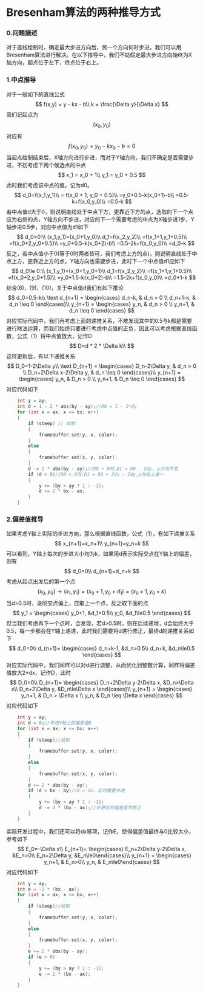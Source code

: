 # Bresenham算法的两种推导方式

### 0.问题描述

对于直线绘制时，确定最大步进方向后，另一个方向何时步进，我们可以用Bresenham算法进行解决。在以下推导中，我们不妨假定最大步进方向始终为X轴方向，起点位于左下，终点位于右上。

### 1.中点推导

对于一般如下的直线公式
$$
f(x,y) = y - kx - b\\
k = \frac{\Delta y}{\Delta x}
$$
我们记起点为
$$
(x_0,y_0)
$$
对应有
$$
f(x_0,y_0) = y_0 - kx_0 - b =0
$$
当起点绘制结束后，X轴方向进行步进，而对于Y轴方向，我们不确定是否需要步进，不妨考虑下两个候选点的中点
$$
x_1 = x_0 + 1\\
y_1 = y_0 + 0.5
$$
此时我们考虑该中点的值，记为d0。
$$
d_0=f(x_1,y_1)\\
= f(x_0 + 1, y_0 + 0.5)\\
=y_0+0.5-k(x_0+1)-b\\
=0.5-k+f(x_0,y_0)\\
=0.5-k
$$
若中点值d大于0，则说明直线处于中点下方，更靠近下方的点，选取的下一个点应为右侧的点，Y轴方向不步进，对应的下一个需要考虑的中点为X轴步进1步，Y轴步进0.5步，对应中点值为d1如下
$$
d_0>0:\\
(x_1,y_1)=(x_0+1,y_0)\\
d_1=f(x_2,y_2)\\
=f(x_1+1,y_1+0.5)\\
=f(x_0+2,y_0+0.5)\\
=y_0+0.5-k(x_0+2)-b\\
=0.5-2k+f(x_0,y_0)\\
=d_0-k
$$
反之，若中点值小于0(等于0时两者皆可，我们考虑上方的点)，则说明直线处于中点上方，更靠近上方的点，Y轴方向也需要步进，此时下一个中点值d1应如下
$$
d_0\le 0:\\
(x_1,y_1)=(x_0+1,y_0+1)\\
d_1=f(x_2,y_2)\\
=f(x_1+1,y_1+0.5)\\
=f(x_0+2,y_0+1.5)\\
=y_0+1.5-k(x_0+2)-b\\
=1.5-2k+f(x_0,y_0)\\
=d_0+1-k
$$
综合(8)，(9)，(10)，关于中点值d我们有如下推论
$$
d_0=0.5-k\\
\text d_{n+1} = 
\begin{cases}
d_n-k, & d_n > 0 \\
d_n+1-k, & d_n \leq 0
\end{cases}\\
y_{n+1} = 
\begin{cases}
y_n, & d_n > 0 \\
y_n+1, & d_n \leq 0
\end{cases}
$$
对应实际代码中，我们再考虑上面的递推关系，不难发现其中的0.5与k都是需要进行除法运算，而我们始终只要进行考虑中点值的正负，因此可以考虑根据直线函数，公式（1）将中点值放大，记作D
$$
D=d * 2 * \Delta k\\
$$
这样更新后，有以下递推关系
$$
D_0=1-2\Delta y\\
\text D_{n+1} = 
\begin{cases}
D_n-2\Delta y, & d_n > 0 \\
D_n+2\Delta x-2\Delta y, & d_n \leq 0
\end{cases}\\
y_{n+1} = 
\begin{cases}
y_n, & D_n > 0 \\
y_n+1, & D_n \leq 0
\end{cases}
$$
对应代码如下

```c++
    int y = ay;
    int d = 1 - 2 * abs(by - ay);//D0 = 1 - 2*dy
    for (int x = ax; x <= bx; x++)
    {
        if (steep) // 绘制
        {
            framebuffer.set(y, x, color);
        }
        else
        {
            framebuffer.set(x, y, color);
        }
        d -= 2 * abs(by - ay);//D0 > 0时,D1 = D0 - 2dy, y方向不变
        if (d < 0)//D0 < 0时,D1 = D0 + 2dx - 2dy,y方向上进一
        {
            y += (by > ay ? 1 : -1);
            d += 2 * bx - ax;
        }
    }
```

### 2.偏差值推导

如果考虑Y轴上实际的步进方向，那么根据直线函数，公式（1），有如下递推关系
$$
x_{n+1}=x_n+1\\
y_{n+1}=y_n+k
$$
可以看到，Y轴上每次的步进大小均为k，如果用d表示实际交点在Y轴上的偏差，则有
$$
d_0=0\\
d_{n+1}=d_n+k
$$
考虑从起点出发后的第一个点
$$
(x_0,y_0) \to (x_1,y_1)=(x_0+1,y_0+d_1)=(x_0+1,y_0+k)
$$
当d>0.5时，说明交点偏上，应取上一个点，反之取下面的点
$$
y_1 = 
\begin{cases}
y_0+1, &d_1>0.5\\
y_0, &d_1\le0.5
\end{cases}
$$
但当我们考虑再下一个点时，会发现，若d>0.5时，则在后续递增，d会始终大于0.5，每一步都会在Y轴上递进，此时我们需要将d进行修正，最终d的递推关系如下
$$
d_0=0\\
d_{n+1}=
\begin{cases}
d_n+k-1, &d_n>0.5\\
d_n+k, &d_n\le0.5
\end{cases}
$$
对应实际代码中，我们同样可以对d进行调整，从而优化到整数计算，同样将偏差值放大2*dx，记作D，此时
$$
D_0=0\\
D_{n+1}=
\begin{cases}
D_n+2\Delta y-2\Delta x, &D_n>\Delta x\\
D_n+2\Delta y, &D_n\le\Delta x
\end{cases}\\
y_{n+1} = 
\begin{cases}
y_n+1, & D_n > \Delta x \\
y_n, & D_n \leq \Delta x
\end{cases}
$$
对应代码如下

```c++
    int y = ay;
    int d = 0;//考虑Y轴上的偏差值D
    for (int x = ax; x <= bx; x++)
    {
        if (steep)//绘制
        {
            framebuffer.set(y, x, color);
        }
        else
        {
            framebuffer.set(x, y, color);
        }
        d += 2 * abs(by - ay);
        if (d > bx - by)//D > dx，此时需要步进
        {
            y += (by > ay ? 1 : -1);
            d -= 2 * (bx - ax);//步进后对偏差值作修正
        }
    }
```

实际开发过程中，我们还可以将dx移项，记作E，使得偏差值最终与0比较大小，参考如下
$$
E_0=-\Delta x\\
E_{n+1}=
\begin{cases}
E_n+2\Delta y-2\Delta x, &E_n>0\\
E_n+2\Delta y, &E_n\le0\end{cases}\\
y_{n+1} = \begin{cases}
y_n+1, & E_n>0\\
y_n, & E_n\le0\end{cases}
$$
对应代码如下
```C++
    int y = ay;
    int e = -1 * (bx - ax);
    for (int x = ax; x <= bx; x++)
    {
        if (steep)//绘制
        {
            framebuffer.set(y, x, color);
        }
        else
        {
            framebuffer.set(x, y, color);
        }
        e += 2 * abs(by - ay);
        if (e > 0)
        {
            y += (by > ay ? 1 : -1);
            e -= 2 * (bx - ax);
        }
    }
```
